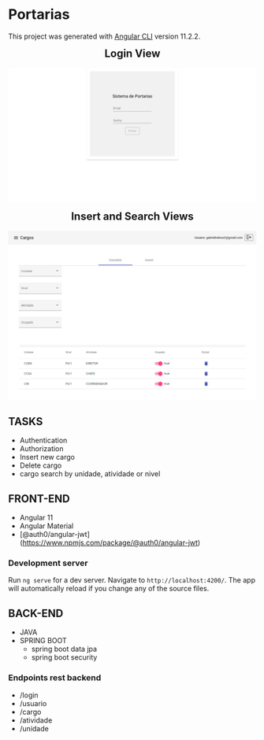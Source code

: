 # Portarias

This project was generated with [Angular CLI](https://github.com/angular/angular-cli) version 11.2.2.


<p align="center">
  <h2 align="center" style="margin-top: 0px;">Login View</h2>
  <img width="704" alt="Game screenshot" src="https://github.com/gabrielveloso/springboot-angularmaterial/blob/master/login.png">
  
</p>

<p align="center">
   <h2 align="center" style="margin-top: 0px;">Insert and Search Views</h2>
  <img width="704" alt="Game screenshot" src="https://github.com/gabrielveloso/springboot-angularmaterial/blob/master/portaria.png"> 
</p>

## TASKS
- Authentication
- Authorization
- Insert new cargo
- Delete cargo
- cargo search by unidade, atividade or nivel

## FRONT-END
- Angular 11
- Angular Material
- [@auth0/angular-jwt] (https://www.npmjs.com/package/@auth0/angular-jwt)

### Development server
Run `ng serve` for a dev server. Navigate to `http://localhost:4200/`. The app will automatically reload if you change any of the source files.

## BACK-END
- JAVA
- SPRING BOOT
    - spring boot data jpa
    - spring boot security

### Endpoints rest backend
- /login
- /usuario
- /cargo
- /atividade
- /unidade




